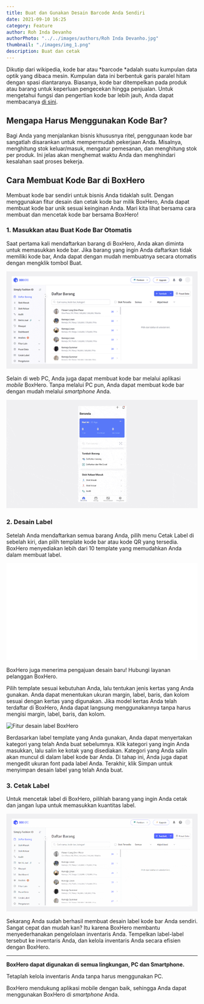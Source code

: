 ```yaml
---
title: Buat dan Gunakan Desain Barcode Anda Sendiri
date: 2021-09-10 16:25
category: Feature
author: Roh Inda Devanho
authorPhoto: "../../images/authors/Roh Inda Devanho.jpg"
thumbnail: "./images/img_1.png"
description: Buat dan cetak
---
```


Dikutip dari wikipedia, kode bar atau *barcode *adalah suatu kumpulan data optik yang dibaca mesin. Kumpulan data ini berbentuk garis paralel hitam dengan spasi diantaranya. Biasanya, kode bar ditempelkan pada produk atau barang untuk keperluan pengecekan hingga penjualan. Untuk mengetahui fungsi dan pengertian kode bar lebih jauh, Anda dapat membacanya [di sini](/1ca120bc2eaa47c59006cd585a73a171).

## Mengapa Harus Menggunakan Kode Bar?

Bagi Anda yang menjalankan bisnis khususnya ritel, penggunaan kode bar sangatlah disarankan untuk mempermudah pekerjaan Anda. Misalnya, menghitung stok keluar/masuk, mengatur pemesanan, dan menghitung stok per produk. Ini jelas akan menghemat waktu Anda dan menghindari kesalahan saat proses bekerja.

## Cara Membuat Kode Bar di BoxHero

Membuat kode bar sendiri untuk bisnis Anda tidaklah sulit. Dengan menggunakan fitur desain dan cetak kode bar milik BoxHero, Anda dapat membuat kode bar unik sesuai keinginan Anda. Mari kita lihat bersama cara membuat dan mencetak kode bar bersama BoxHero!

### 1. Masukkan atau Buat Kode Bar Otomatis

Saat pertama kali mendaftarkan barang di BoxHero, Anda akan diminta untuk memasukkan kode bar. Jika barang yang ingin Anda daftarkan tidak memiliki kode bar, Anda dapat dengan mudah membuatnya secara otomatis dengan mengklik tombol Buat.



![Pembuatan kode bar BoxHero](images/img_2.gif)

Selain di web PC, Anda juga dapat membuat kode bar melalui aplikasi *mobile* BoxHero. Tanpa melalui PC pun, Anda dapat membuat kode bar dengan mudah melalui *smartphone* Anda.



![](images/img_3.gif)

### 2. Desain Label

Setelah Anda mendaftarkan semua barang Anda, pilih menu Cetak Label di sebelah kiri, dan pilih template kode bar atau kode QR yang tersedia. BoxHero menyediakan lebih dari 10 template yang memudahkan Anda dalam membuat label.

![](images/img_4.gif)



<tip-box>

BoxHero juga menerima pengajuan desain baru! Hubungi layanan pelanggan BoxHero.

</tip-box>

Pilih template sesuai kebutuhan Anda, lalu tentukan jenis kertas yang Anda gunakan. Anda dapat menentukan ukuran margin, label, baris, dan kolom sesuai dengan kertas yang digunakan. Jika model kertas Anda telah terdaftar di BoxHero, Anda dapat langsung menggunakannya tanpa harus mengisi margin, label, baris, dan kolom.



![Fitur desain label BoxHero](images/img_5.gif)

Berdasarkan label template yang Anda gunakan, Anda dapat menyertakan kategori yang telah Anda buat sebelumnya. Klik kategori yang ingin Anda masukkan, lalu salin ke kotak yang disediakan. Kategori yang Anda salin akan muncul di dalam label kode bar Anda. Di tahap ini, Anda juga dapat mengedit ukuran font pada label Anda. Terakhir, klik Simpan untuk menyimpan desain label yang telah Anda buat.



### 3. Cetak Label

Untuk mencetak label di BoxHero, pilihlah barang yang ingin Anda cetak dan jangan lupa untuk memasukkan kuantitas label.

![Fitur cetak label BoxHero](images/img_6.gif)



Sekarang Anda sudah berhasil membuat desain label kode bar Anda sendiri. Sangat cepat dan mudah kan? Itu karena BoxHero membantu menyederhanakan pengelolaan inventaris Anda. Tempelkan label-label tersebut ke inventaris Anda, dan kelola inventaris Anda secara efisien dengan BoxHero.



<hr/>



<tip-box>

**BoxHero dapat digunakan di semua lingkungan, PC dan ****Smartphone****.**

Tetaplah kelola inventaris Anda tanpa harus menggunakan PC.

BoxHero mendukung aplikasi mobile dengan baik, sehingga Anda dapat menggunakan BoxHero di *smartphone* Anda.

</tip-box>

